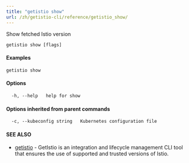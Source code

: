 ```yaml
---
title: "getistio show"
url: /zh/getistio-cli/reference/getistio_show/
---
```


Show fetched Istio version

```
getistio show [flags]
```

#### Examples

```
getistio show
```

#### Options

```
  -h, --help   help for show
```

#### Options inherited from parent commands

```
  -c, --kubeconfig string   Kubernetes configuration file
```

#### SEE ALSO

* [getistio](/zh/getistio-cli/reference/getistio/)	 - GetIstio is an integration and lifecycle management CLI tool that ensures the use of supported and trusted versions of Istio.


